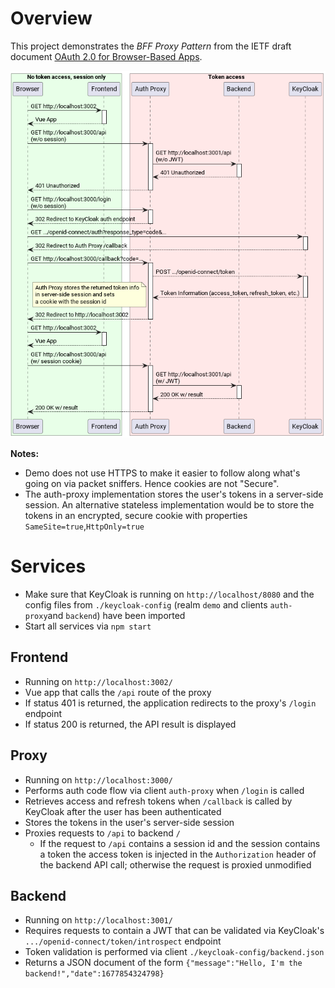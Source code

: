 # Overview

This project demonstrates the *BFF Proxy Pattern* from the IETF draft document [OAuth 2.0 for Browser-Based Apps](https://datatracker.ietf.org/doc/html/draft-ietf-oauth-browser-based-apps).

![Overwiew as UML sequence diagram](https://raw.githubusercontent.com/dwu/oauth-bff-proxy-demo/main/docs/overview.png)

**Notes:**
- Demo does not use HTTPS to make it easier to follow along what's going on via packet sniffers. Hence cookies are not "Secure".
- The auth-proxy implementation stores the user's tokens in a server-side session. An alternative stateless implementation would be to store the tokens in an encrypted, secure cookie with properties `SameSite=true`,`HttpOnly=true`


# Services

- Make sure that KeyCloak is running on `http://localhost/8080` and the config files from `./keycloak-config` (realm `demo` and clients `auth-proxy`and `backend`) have been imported
- Start all services via `npm start`

## Frontend

- Running on `http://localhost:3002/`
- Vue app that calls the `/api` route of the proxy
- If status 401 is returned, the application redirects to the proxy's `/login` endpoint
- If status 200 is returned, the API result is displayed

## Proxy

- Running on `http://localhost:3000/`
- Performs auth code flow via client `auth-proxy` when `/login` is called
- Retrieves access and refresh tokens when `/callback` is called by KeyCloak after the user has been authenticated
- Stores the tokens in the user's server-side session
- Proxies requests to `/api` to backend `/`
  - If the request to `/api` contains a session id and the session contains a token the access token is injected in the `Authorization` header of the backend API call; otherwise the request is proxied unmodified

## Backend

- Running on `http://localhost:3001/`
- Requires requests to contain a JWT that can be validated via KeyCloak's `.../openid-connect/token/introspect` endpoint
- Token validation is performed via client `./keycloak-config/backend.json`
- Returns a JSON document of the form `{"message":"Hello, I'm the backend!","date":1677854324798}`
